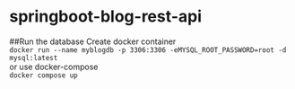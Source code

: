 # springboot-blog-rest-api
##Run the database
Create docker container</br>
``
docker run --name myblogdb -p 3306:3306 -eMYSQL_ROOT_PASSWORD=root -d mysql:latest
``
<br>or use docker-compose</br>
``
docker compose up
``
